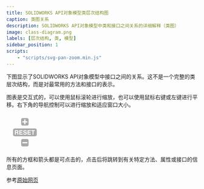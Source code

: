 ```yaml
---
title: SOLIDWORKS API对象模型类层次结构图
caption: 类图关系
description: SOLIDWORKS API对象模型中类和接口之间关系的详细解释（类图）
image: class-diagram.png
labels: [层次结构, 类, 模型]
sidebar_position: 1
scripts:
    - "scripts/svg-pan-zoom.min.js"
---
```

下图显示了SOLIDWORKS API对象模型中接口之间的关系。这不是一个完整的类层次结构，而是对最常用的方法和接口的表示。

图表是交互式的，可以使用鼠标滚轮进行缩放，也可以使用鼠标右键或左键进行平移。右下角的导航控制可以进行缩放和适应窗口大小。

![控制框](control-box.png)

所有的方框和箭头都是可点击的，点击后将跳转到有关特定方法、属性或接口的信息页面。

参考[原始网页](https://www.codestack.net/solidworks-api/getting-started/api-object-model/class-diagram/)
